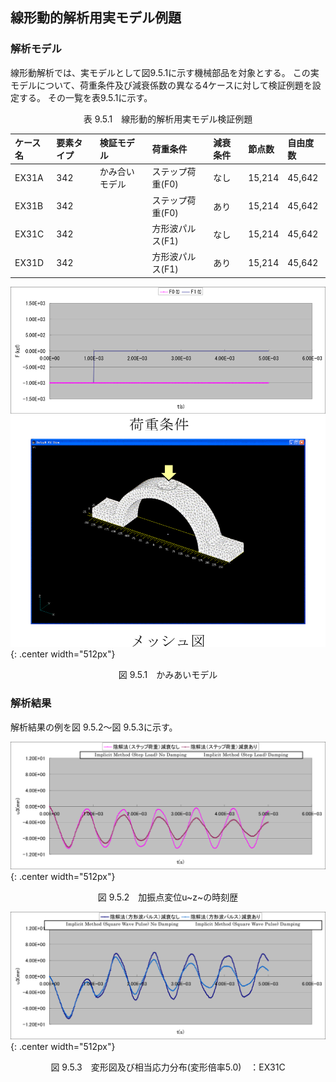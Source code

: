 ## 線形動的解析用実モデル例題

### 解析モデル

線形動解析では、実モデルとして図9.5.1に示す機械部品を対象とする。
この実モデルについて、荷重条件及び減衰係数の異なる4ケースに対して検証例題を設定する。
その一覧を表9.5.1に示す。

<div style="text-align: center;">
表 9.5.1　線形動的解析用実モデル検証例題
</div>

| ケース名 | 要素タイプ | 検証モデル     | 荷重条件         | 減衰条件 | 節点数 | 自由度数 |
|:---------|:-----------|:---------------|:-----------------|:---------|:-------|:---------|
| EX31A    | 342        | かみ合いモデル | ステップ荷重(F0) | なし     | 15,214 | 45,642   |
| EX31B    | 342        |                | ステップ荷重(F0) | あり     | 15,214 | 45,642   |
| EX31C    | 342        |                | 方形波パルス(F1) | なし     | 15,214 | 45,642   |
| EX31D    | 342        |                | 方形波パルス(F1) | あり     | 15,214 | 45,642   |

![かみあいモデル](./media/example05_01.png){: .center width="512px"}
<div style="text-align: center;">
図 9.5.1　かみあいモデル
</div>

### 解析結果

解析結果の例を図 9.5.2～図 9.5.3に示す。

![加振点変位u~z~の時刻歴](./media/example05_02.png){: .center width="512px"}
<div style="text-align: center;">
図 9.5.2　加振点変位u~z~の時刻歴
</div>

![変形図及び相当応力分布(変形倍率5.0)　：EX31C](./media/example05_03.png){: .center width="512px"}
<div style="text-align: center;">
図 9.5.3　変形図及び相当応力分布(変形倍率5.0)　：EX31C
</div>


